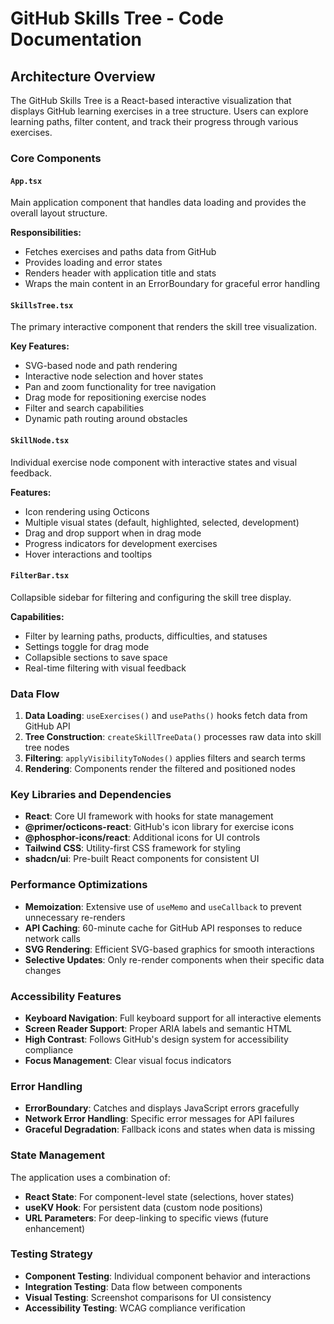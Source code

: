 # GitHub Skills Tree - Code Documentation

## Architecture Overview

The GitHub Skills Tree is a React-based interactive visualization that displays GitHub learning exercises in a tree structure. Users can explore learning paths, filter content, and track their progress through various exercises.

### Core Components

#### `App.tsx`
Main application component that handles data loading and provides the overall layout structure.

**Responsibilities:**
- Fetches exercises and paths data from GitHub
- Provides loading and error states
- Renders header with application title and stats
- Wraps the main content in an ErrorBoundary for graceful error handling

#### `SkillsTree.tsx` 
The primary interactive component that renders the skill tree visualization.

**Key Features:**
- SVG-based node and path rendering
- Interactive node selection and hover states
- Pan and zoom functionality for tree navigation
- Drag mode for repositioning exercise nodes
- Filter and search capabilities
- Dynamic path routing around obstacles

#### `SkillNode.tsx`
Individual exercise node component with interactive states and visual feedback.

**Features:**
- Icon rendering using Octicons
- Multiple visual states (default, highlighted, selected, development)
- Drag and drop support when in drag mode
- Progress indicators for development exercises
- Hover interactions and tooltips

#### `FilterBar.tsx`
Collapsible sidebar for filtering and configuring the skill tree display.

**Capabilities:**
- Filter by learning paths, products, difficulties, and statuses
- Settings toggle for drag mode
- Collapsible sections to save space
- Real-time filtering with visual feedback

### Data Flow

1. **Data Loading**: `useExercises()` and `usePaths()` hooks fetch data from GitHub API
2. **Tree Construction**: `createSkillTreeData()` processes raw data into skill tree nodes
3. **Filtering**: `applyVisibilityToNodes()` applies filters and search terms
4. **Rendering**: Components render the filtered and positioned nodes

### Key Libraries and Dependencies

- **React**: Core UI framework with hooks for state management
- **@primer/octicons-react**: GitHub's icon library for exercise icons
- **@phosphor-icons/react**: Additional icons for UI controls
- **Tailwind CSS**: Utility-first CSS framework for styling
- **shadcn/ui**: Pre-built React components for consistent UI

### Performance Optimizations

- **Memoization**: Extensive use of `useMemo` and `useCallback` to prevent unnecessary re-renders
- **API Caching**: 60-minute cache for GitHub API responses to reduce network calls
- **SVG Rendering**: Efficient SVG-based graphics for smooth interactions
- **Selective Updates**: Only re-render components when their specific data changes

### Accessibility Features

- **Keyboard Navigation**: Full keyboard support for all interactive elements
- **Screen Reader Support**: Proper ARIA labels and semantic HTML
- **High Contrast**: Follows GitHub's design system for accessibility compliance
- **Focus Management**: Clear visual focus indicators

### Error Handling

- **ErrorBoundary**: Catches and displays JavaScript errors gracefully
- **Network Error Handling**: Specific error messages for API failures
- **Graceful Degradation**: Fallback icons and states when data is missing

### State Management

The application uses a combination of:
- **React State**: For component-level state (selections, hover states)
- **useKV Hook**: For persistent data (custom node positions)
- **URL Parameters**: For deep-linking to specific views (future enhancement)

### Testing Strategy

- **Component Testing**: Individual component behavior and interactions
- **Integration Testing**: Data flow between components
- **Visual Testing**: Screenshot comparisons for UI consistency
- **Accessibility Testing**: WCAG compliance verification